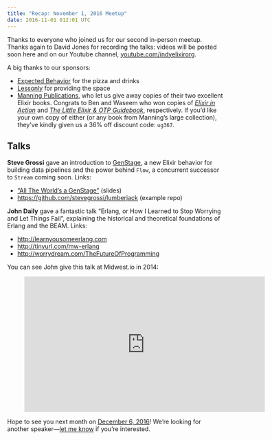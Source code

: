 ```yaml
---
title: "Recap: November 1, 2016 Meetup"
date: 2016-11-01 012:01 UTC
---
```


Thanks to everyone who joined us for our second in-person meetup. Thanks again to David Jones for recording the talks: videos will be posted soon here and on our Youtube channel, [youtube.com/indyelixirorg](https://www.youtube.com/indyelixirorg).

A big thanks to our sponsors:

- [Expected Behavior](http://www.expectedbehavior.com/) for the pizza and drinks
- [Lessonly](http://www.lessonly.com) for providing the space
- [Manning Publications](https://www.manning.com/), who let us give away copies of their two excellent Elixir books. Congrats to Ben and Waseem who won copies of [*Elixir in Action*](https://www.manning.com/books/elixir-in-action) and [*The Little Elixir & OTP Guidebook*](https://www.manning.com/books/the-little-elixir-and-otp-guidebook), respectively. If you’d like your own copy of either (or any book from Manning’s large collection), they’ve kindly given us a 36% off discount code: `ug367`.

## Talks

**Steve Grossi** gave an introduction to [GenStage](https://hexdocs.pm/gen_stage/Experimental.GenStage.html), a new Elixir behavior for building data pipelines and the power behind `Flow`, a concurrent successor to `Stream` coming soon. Links:

- [“All The World’s a GenStage”](http://work.stevegrossi.com/talks/all-the-worlds-a-gen-stage/) (slides)
- <https://github.com/stevegrossi/lumberjack> (example repo)

**John Daily** gave a fantastic talk “Erlang, or How I Learned to Stop Worrying and Let Things Fail”, explaining the historical and theoretical foundations of Erlang and the BEAM. Links:

- <http://learnyousomeerlang.com>
- <http://tinyurl.com/mw-erlang>
- <http://worrydream.com/TheFutureOfProgramming>

You can see John give this talk at Midwest.io in 2014:

<figure>
  <div class="FlexVideo">
    <iframe width="560" height="315" src="https://www.youtube.com/embed/E18shi1qIHU" frameborder="0" allowfullscreen></iframe>
  </div>
</figure>

Hope to see you next month on [December 6, 2016](http://www.meetup.com/indyelixir/events/234972007/)! We’re looking for another speaker—[let me know](mailto:hello@indyelixir.org) if you’re interested.
